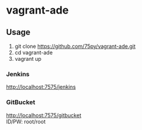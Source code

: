 # vagrant-ade

## Usage
1. git clone https://github.com/75py/vagrant-ade.git
2. cd vagrant-ade
3. vagrant up


### Jenkins
<http://localhost:7575/jenkins>

### GitBucket
<http://localhost:7575/gitbucket>  
ID/PW: root/root

